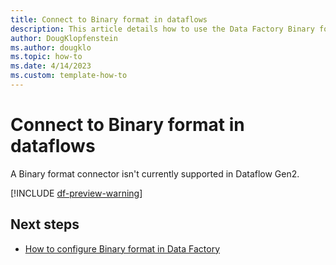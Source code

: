 ```yaml
---
title: Connect to Binary format in dataflows
description: This article details how to use the Data Factory Binary format connector in Microsoft Fabric to create an Binary format connection in dataflows.
author: DougKlopfenstein
ms.author: dougklo
ms.topic: how-to
ms.date: 4/14/2023
ms.custom: template-how-to 
---
```


# Connect to Binary format in dataflows

A Binary format connector isn't currently supported in Dataflow Gen2.

[!INCLUDE [df-preview-warning](includes/data-factory-preview-warning.md)]

## Next steps

- [How to configure Binary format in Data Factory](format-binary.md)
